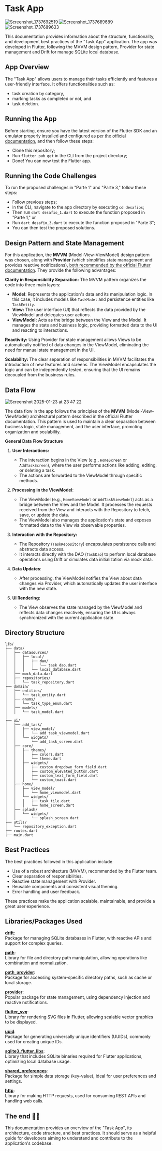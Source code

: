 # Task App

![Screenshot_1737692519](https://github.com/user-attachments/assets/95701a87-8bd9-4f80-a83d-195fc4731acb) ![Screenshot_1737689689](https://github.com/user-attachments/assets/efb19da6-2ada-4a83-87d4-a1236bce888c)       ![Screenshot_1737689633](https://github.com/user-attachments/assets/208477c1-7d69-4b41-8c6c-630bbdc4b9cd)  


This documentation provides information about the structure, functionality, and development best practices of the "Task App" application. The app was developed in Flutter, following the MVVM design pattern, Provider for state management and Drift for manage SQLite local database.

## App Overview
The "Task App" allows users to manage their tasks efficiently and features a user-friendly interface. It offers functionalities such as:
- task creation by category,
- marking tasks as completed or not, and
- task deletion.

## Running the App
Before starting, ensure you have the latest version of the Flutter SDK and an emulator properly installed and configured [as per the official documentation](https://docs.flutter.dev/get-started/install), and then follow these steps:
- Clone this repository;
- Run `flutter pub get` in the CLI from the project directory;
- Done! You can now test the Flutter app.

## Running the Code Challenges
To run the proposed challenges in "Parte 1" and "Parte 3," follow these steps:
- Follow previous steps;
- In the CLI, navigate to the app directory by executing `cd desafios`;
- Then run `dart desafio_1.dart` to execute the function proposed in "Parte 1," or  
- Run `dart desafio_3.dart` to execute the function proposed in "Parte 3";  
- You can then test the proposed solutions.

## Design Pattern and State Management
For this application, the **MVVM** (Model-View-ViewModel) design pattern was chosen, along with **Provider** (which simplifies state management and provides reactive notifications), [both recommended by the official Flutter documentation](https://docs.flutter.dev/app-architecture). They provide the following advantages:

**Clarity in Responsibility Separation:** The MVVM pattern organizes the code into three main layers:
- **Model:** Represents the application's data and its manipulation logic. In this case, it includes models like `TaskModel` and persistence entities like `TaskEntity`.
- **View:** The user interface (UI) that reflects the data provided by the ViewModel and delegates user actions.
- **ViewModel:** Acts as the bridge between the View and the Model. It manages the state and business logic, providing formatted data to the UI and reacting to interactions.

**Reactivity:** Using Provider for state management allows Views to be automatically notified of data changes in the ViewModel, eliminating the need for manual state management in the UI.

**Scalability:** The clear separation of responsibilities in MVVM facilitates the introduction of new features and screens. The ViewModel encapsulates the logic and can be independently tested, ensuring that the UI remains decoupled from the business rules.

## Data Flow
![Screenshot 2025-01-23 at 23 47 22](https://github.com/user-attachments/assets/5b402344-bb04-420e-9222-28ede3e7c276)

The data flow in the app follows the principles of the **MVVM** (Model-View-ViewModel) architectural pattern described in the official Flutter documentation. This pattern is used to maintain a clear separation between business logic, state management, and the user interface, promoting organization and scalability.

**General Data Flow Structure**
1. **User Interactions:**
   - The interaction begins in the View (e.g., `HomeScreen` or `AddTaskScreen`), where the user performs actions like adding, editing, or deleting a task.
   - The actions are forwarded to the ViewModel through specific methods.

2. **Processing in the ViewModel:**
   - The ViewModel (e.g., `HomeViewModel` or `AddTaskViewModel`) acts as a bridge between the View and the Model. It processes the requests received from the View and interacts with the Repository to fetch, save, or update the data.
   - The ViewModel also manages the application's state and exposes formatted data to the View via observable properties.

3. **Interaction with the Repository:**
   - The Repository (`TaskRepository`) encapsulates persistence calls and abstracts data access.
   - It interacts directly with the DAO (`TaskDao`) to perform local database operations using Drift or simulates data initialization via mock data.

4. **Data Updates:**
   - After processing, the ViewModel notifies the View about data changes via Provider, which automatically updates the user interface with the new state.

5. **UI Rendering:**
   - The View observes the state managed by the ViewModel and reflects data changes reactively, ensuring the UI is always synchronized with the current application state.

## Directory Structure
```
lib/
├── data/
│   ├── datasources/
│   │   ├── local/
│   │   │   ├── dao/
│   │   │   │   └── task_dao.dart
│   │   │   └── local_database.dart
│   ├── mock_data.dart
│   ├── repositories/
│   │   └── task_repository.dart
├── domain/
│   ├── entities/
│   │   └── task_entity.dart
│   ├── enums/
│   │   └── task_type_enum.dart
│   ├── models/
│   │   └── task_model.dart
│
├── ui/
│   ├── add_task/
│   │   ├── view_model/
│   │   │   └── add_task_viewmodel.dart
│   │   └── widgets/
│   │       └── add_task_screen.dart
│   ├── core/
│   │   ├── themes/
│   │   │   ├── colors.dart
│   │   │   └── theme.dart
│   │   ├── widgets/
│   │   │   ├── custom_dropdown_form_field.dart
│   │   │   ├── custom_elevated_button.dart
│   │   │   ├── custom_text_form_field.dart
│   │   │   └── custom_toast.dart
│   ├── home/
│   │   ├── view_model/
│   │   │   └── home_viewmodel.dart
│   │   └── widgets/
│   │   │   ├── task_tile.dart
│   │   │   └── home_screen.dart
│   ├── splash/
│   │   └── widgets/
│   │       └── splash_screen.dart
├── utils/
│   └── repository_exception.dart
├── routes.dart
├── main.dart
```

## Best Practices
The best practices followed in this application include:

- Use of a robust architecture (MVVM), recommended by the Flutter team.
- Clear separation of responsibilities.
- Reactive state management with Provider.
- Reusable components and consistent visual theming.
- Error handling and user feedback.

These practices make the application scalable, maintainable, and provide a great user experience.

## Libraries/Packages Used
**[drift](https://pub.dev/packages/drift)**:  
Package for managing SQLite databases in Flutter, with reactive APIs and support for complex queries.  

**[path](https://pub.dev/packages/path)**:  
Library for file and directory path manipulation, allowing operations like combination and normalization.  

**[path_provider](https://pub.dev/packages/path_provider)**:  
Package for accessing system-specific directory paths, such as cache or local storage.  

**[provider](https://pub.dev/packages/provider)**:  
Popular package for state management, using dependency injection and reactive notifications.  

**[flutter_svg](https://pub.dev/packages/flutter_svg)**:  
Library for rendering SVG files in Flutter, allowing scalable vector graphics to be displayed.  

**[uuid](https://pub.dev/packages/uuid)**:  
Package for generating universally unique identifiers (UUIDs), commonly used for creating unique IDs.  

**[sqlite3_flutter_libs](https://pub.dev/packages/sqlite3_flutter_libs)**:  
Library that includes SQLite binaries required for Flutter applications, optimizing local database usage.  

**[shared_preferences](https://pub.dev/packages/shared_preferences)**:  
Package for simple data storage (key-value), ideal for user preferences and settings.  

**[http](https://pub.dev/packages/http)**:  
Library for making HTTP requests, used for consuming REST APIs and handling web calls.  

## The end 👨‍💻
This documentation provides an overview of the "Task App", its architecture, code structure, and best practices. It should serve as a helpful guide for developers aiming to understand and contribute to the application's codebase.
